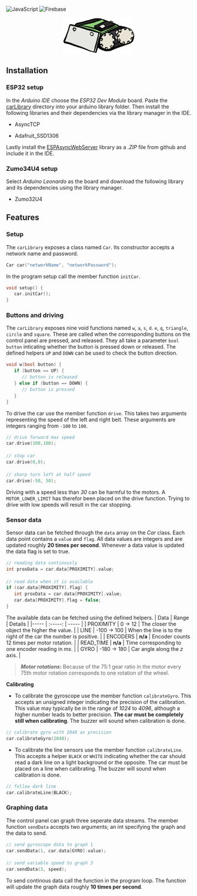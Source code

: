 ![JavaScript](https://img.shields.io/static/v1?style=flat&message=JavaScript&color=373e47&logo=JavaScript&logoColor=F7DF1E&label=)
![Firebase](https://img.shields.io/static/v1?style=flat&message=Arduino&color=373e47&logo=Arduino&logoColor=00979C&label=)

<p align="center">
  <img height="100" src="/img/car.png" />
</p>

## Installation

### ESP32 setup

In the _Arduino IDE_ choose the _ESP32 Dev Module_ board. Paste the [carLibrary](carLibrary/) directory into your arduino library folder. Then install the following libraries and their dependencies via the library manager in the IDE.

-  AsyncTCP

-  Adafruit_SSD1306

Lastly install the [ESPAsyncWebServer](https://github.com/me-no-dev/ESPAsyncWebServer#installation) library as a _.ZIP_ file from github and include it in the IDE.

### Zumo34U4 setup

Select _Arduino Leonardo_ as the board and download the following library and its dependencies using the library manager.

-  Zumo32U4

## Features

### Setup

The `carLibrary` exposes a class named `Car`. Its constructor accepts a network name and password.

```cpp
Car car("networkName", "networkPassword");
```

In the program setup call the member function `initCar`.

```cpp
void setup() {
   car.initCar();
}
```

### Buttons and driving

The `carLibrary` exposes nine void functions named `w`, `a`, `s`, `d`. `e`, `q`, `triangle`, `circle` and `square`. These are called when the corresponding buttons on the control panel are pressed, and released. They all take a parameter `bool button` inticating whether the button is pressed down or released. The defined helpers `UP` and `DOWN` can be used to check the button direction.

```cpp
void w(bool button) {
   if (button == UP) {
      // button is released
   } else if (button == DOWN) {
      // button is pressed
   }   
}
```

To drive the car use the member function `drive`. This takes two arguments representing the speed of the left and right belt. These arguments are integers ranging from `-100` to `100`.

```cpp
// drive forward max speed
car.drive(100,100);

// stop car
car.drive(0,0);

// sharp turn left at half speed
car.drive(-50, 50);
```

Driving with a speed less than _30_ can be harmful to the motors. A `MOTOR_LOWER_LIMIT` has therefor been placed on the drive function. Trying to drive with low speeds will result in the car stopping.

### Sensor data

Sensor data can be fetched through the `data` array on the _Car_ class. Each data point contains a `value` and `flag`. All data values are integers and are updated roughly **20 times per second**. Whenever a data value is updated the data flag is set to true.

```cpp
// reading data continously
int proxData = car.data[PROXIMITY].value;

// read data when it is available
if (car.data[PROXIMITY].flag) {
   int proxData = car.data[PROXIMITY].value;
   car.data[PROXIMITY].flag = false;
}
```

The available data can be fetched using the defined helpers.
| Data | Range | Details |
|----- | :-----: | ----- |
| PROXIMITY | 0 &rarr; 12 | The closer the object the higher the value. |
| LINE | -100 &rarr; 100 | When the line is to the right of the car the number is positive. |
| ENCODERS | **n/a** | Encoder counts 12 times per motor rotation. |
| READ_TIME | **n/a** | Time corresponding to one encoder reading in _ms_. |
| GYRO | -180 &rarr; 180 | Car angle along the _z_ axis. |

> **_Motor rotations:_** Because of the 75:1 gear ratio in the motor every 75th motor rotation corresponds to one rotation of the wheel.

**Calibrating**
- To calibrate the gyroscope use the member function `calibrateGyro`. This accepts an unsigned integer indicating the precision of the calibration. This value may typically be in the range of _1024_ to _4096_, although a higher number leads to better precision. **The car must be completely still when calibrating**. The buzzer will sound when calibration is done.
```cpp
// calibrate gyro with 2048 as precision
car.calibrateGyro(2048);
```
- To calibrate the line sensors use the member function `calibrateLine`. This accepts a helper `BLACK` or `WHITE` indicating whether the car should read a dark line on a light background or the opposite. The car must be placed on a line when calibrating.  The buzzer will sound when calibration is done.

```cpp
// follow dark line
car.calibrateLine(BLACK);
```

### Graphing data

The control panel can graph three seperate data streams. The member function `sendData` accepts two arguments; an int specifying the graph and the data to send.

```cpp
// send gyroscope data to graph 1
car.sendData(1, car.data[GYRO].value);

// send variable speed to graph 3
car.sendData(3, speed);
```

To send continous data call the function in the program loop. The function will update the graph data roughly **10 times per second**.

